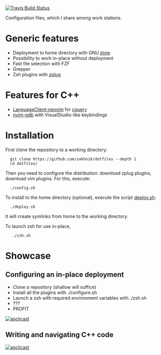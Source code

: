 [![Travis Build Status](https://travis-ci.org/sakhnik/dotfiles.svg?branch=master)](https://travis-ci.org/sakhnik/dotfiles)

Configuration files, which I share among work stations.

# Generic features

* Deployment to home directory with GNU [stow](https://www.gnu.org/software/stow/)
* Possibility to work in-place without deployment
* Fast file selection with FZF
* Grepper
* Zsh plugins with [zplug](https://github.com/zplug/zplug)

# Features for C++

* [LanguageClient-neovim](https://github.com/autozimu/LanguageClient-neovim) for [cquery](https://github.com/autozimu/LanguageClient-neovim)
* [nvim-gdb](https://github.com/sakhnik/nvim-gdb) with VisualStudio-like keybindings

# Installation

First clone the repository to a working directory:

```
  git clone https://github.com/sakhnik/dotfiles --depth 1
  cd dotfiles/
```

Then you need to configure the distribution: download zplug plugins,
download vim plugins. For this, execute:

```
  ./config.sh
```

To install to the home directory (optional), execute the script
[deploy.sh](https://github.com/sakhnik/dotfiles/blob/master/deploy.sh):

```
  ./deploy.sh
```

It will create symlinks from home to the working directory.

To launch zsh for use in-place,

```
   ./zsh.sh
```

# Showcase

## Configuring an in-place deployment

* Clone a repository (shallow will suffice)
* Install all the plugins with ./configure.sh
* Launch a zsh with required environment variables with ./zsh.sh
* ???
* PROFIT

[![asciicast](https://asciinema.org/a/SqDcy6d1NUBWF6YUuN5vpA3UL.png)](https://asciinema.org/a/SqDcy6d1NUBWF6YUuN5vpA3UL?autoplay=1)

## Writing and navigating C++ code

[![asciicast](https://asciinema.org/a/qV8uazTba3VwTIw2791gTuL95.png)](https://asciinema.org/a/qV8uazTba3VwTIw2791gTuL95?autoplay=1)

